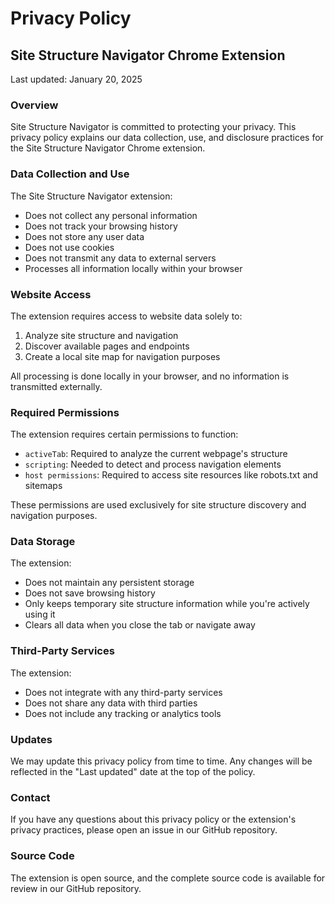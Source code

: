 # Privacy Policy

## Site Structure Navigator Chrome Extension

Last updated: January 20, 2025

### Overview

Site Structure Navigator is committed to protecting your privacy. This privacy policy explains our data collection, use, and disclosure practices for the Site Structure Navigator Chrome extension.

### Data Collection and Use

The Site Structure Navigator extension:

- Does not collect any personal information
- Does not track your browsing history
- Does not store any user data
- Does not use cookies
- Does not transmit any data to external servers
- Processes all information locally within your browser

### Website Access

The extension requires access to website data solely to:

1. Analyze site structure and navigation
2. Discover available pages and endpoints
3. Create a local site map for navigation purposes

All processing is done locally in your browser, and no information is transmitted externally.

### Required Permissions

The extension requires certain permissions to function:

- `activeTab`: Required to analyze the current webpage's structure
- `scripting`: Needed to detect and process navigation elements
- `host permissions`: Required to access site resources like robots.txt and sitemaps

These permissions are used exclusively for site structure discovery and navigation purposes.

### Data Storage

The extension:

- Does not maintain any persistent storage
- Does not save browsing history
- Only keeps temporary site structure information while you're actively using it
- Clears all data when you close the tab or navigate away

### Third-Party Services

The extension:

- Does not integrate with any third-party services
- Does not share any data with third parties
- Does not include any tracking or analytics tools

### Updates

We may update this privacy policy from time to time. Any changes will be reflected in the "Last updated" date at the top of the policy.

### Contact

If you have any questions about this privacy policy or the extension's privacy practices, please open an issue in our GitHub repository.

### Source Code

The extension is open source, and the complete source code is available for review in our GitHub repository.

